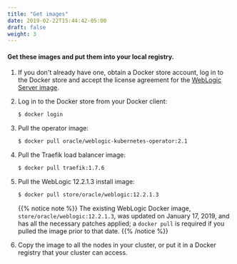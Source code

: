 ```yaml
---
title: "Get images"
date: 2019-02-22T15:44:42-05:00
draft: false
weight: 3
---
```


#### Get these images and put them into your local registry.

1. If you don't already have one, obtain a Docker store account, log in to the Docker store
and accept the license agreement for the [WebLogic Server image](https://hub.docker.com/_/oracle-weblogic-server-12c).

1. Log in to the Docker store from your Docker client:

    ```bash
    $ docker login
    ```

1. Pull the operator image:

    ```bash
    $ docker pull oracle/weblogic-kubernetes-operator:2.1
    ```

1. Pull the Traefik load balancer image:

    ```bash
    $ docker pull traefik:1.7.6
    ```

1. Pull the WebLogic 12.2.1.3 install image:

    ```bash
    $ docker pull store/oracle/weblogic:12.2.1.3
    ```  


    {{% notice note %}} The existing WebLogic Docker image, `store/oracle/weblogic:12.2.1.3`, was updated on January 17, 2019, and has all the necessary patches applied; a `docker pull` is required if you pulled the image prior to that date.
    {{% /notice %}}


1. Copy the image to all the nodes in your cluster, or put it in a Docker registry that your cluster can access.

